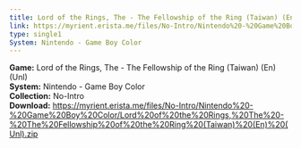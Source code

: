 ```yaml
---
title: Lord of the Rings, The - The Fellowship of the Ring (Taiwan) (En) (Unl)
link: https://myrient.erista.me/files/No-Intro/Nintendo%20-%20Game%20Boy%20Color/Lord%20of%20the%20Rings,%20The%20-%20The%20Fellowship%20of%20the%20Ring%20(Taiwan)%20(En)%20(Unl).zip
type: single1
System: Nintendo - Game Boy Color
---
```

<b>Game:</b> Lord of the Rings, The - The Fellowship of the Ring (Taiwan) (En) (Unl)<br>
<b>System:</b> Nintendo - Game Boy Color<br>
<b>Collection:</b> No-Intro<br>
<b>Download:</b> https://myrient.erista.me/files/No-Intro/Nintendo%20-%20Game%20Boy%20Color/Lord%20of%20the%20Rings,%20The%20-%20The%20Fellowship%20of%20the%20Ring%20(Taiwan)%20(En)%20(Unl).zip